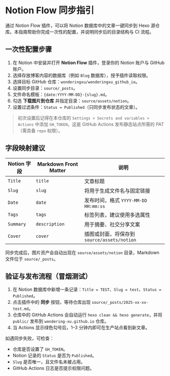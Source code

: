 # Notion Flow 同步指引

通过 Notion Flow 插件，可以将 Notion 数据库中的文章一键同步到 Hexo 源仓库。本指南帮助你完成一次性的配置，并说明同步后的目录结构与 CI 流程。

## 一次性配置步骤

1. 在 Notion 中安装并打开 **Notion Flow** 插件，登录你的 Notion 账户与 GitHub 账户。
2. 选择存放博客内容的数据库（例如 `Blog` 数据库），授予插件读取权限。
3. 选择目标 GitHub 仓库：`wonderingxu/wonderingxu_github_io`。
4. 设置同步目录：`source/_posts`。
5. 文件命名模板：`{date:YYYY-MM-DD}-{slug}.md`。
6. 勾选 **下载图片到仓库** 并指定目录：`source/assets/notion`。
7. 设置过滤条件：`Status = Published`（只同步发布状态的文章）。

> 初次设置后记得在本仓库的 `Settings > Secrets and variables > Actions` 中添加 `GH_TOKEN`，这是 GitHub Actions 发布静态站点所需的 PAT（需具备 `repo` 权限）。

## 字段映射建议

| Notion 字段 | Markdown Front Matter | 说明 |
|-------------|-----------------------|------|
| `Title`     | `title`                | 文章标题 |
| `Slug`      | `slug`                 | 将用于生成文件名与固定链接 |
| `Date`      | `date`                 | 发布时间，格式 `YYYY-MM-DD HH:mm:ss` |
| `Tags`      | `tags`                 | 标签列表，建议使用多选属性 |
| `Summary`   | `description`          | 用于摘要、社交分享文案 |
| `Cover`     | `cover`                | 插图或封面，将保存到 `source/assets/notion` |

同步完成后，图片资产会自动出现在 `source/assets/notion` 目录，Markdown 文件位于 `source/_posts`。

## 验证与发布流程（冒烟测试）

1. 在 Notion 数据库中新增一条记录：`Title = TEST`、`Slug = test`、`Status = Published`。
2. 点击插件中的 **同步** 按钮，等待仓库出现 `source/_posts/2025-xx-xx-test.md`。
3. 仓库中的 GitHub Actions 会自动运行 `hexo clean && hexo generate`，并将 `public/` 发布到 `wondering-xu.github.io` 仓库。
4. 当 Actions 显示绿色勾号后，1–3 分钟内即可在生产站点看到新文章。

如遇同步失败，可检查：

- 仓库是否设置了 `GH_TOKEN`。
- Notion 记录的 `Status` 是否为 `Published`。
- `Slug` 是否唯一，且文件名未被占用。
- GitHub Actions 日志是否提示权限问题。
